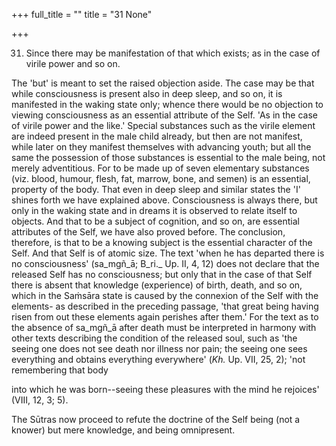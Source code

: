+++
full_title = ""
title = "31 None"

+++




31. Since there may be manifestation of that which exists; as in the case of virile power and so on.

The 'but' is meant to set the raised objection aside. The case may be that while consciousness is present also in deep sleep, and so on, it is manifested in the waking state only; whence there would be no objection to viewing consciousness as an essential attribute of the Self. 'As in the case of virile power and the like.' Special substances such as the virile element are indeed present in the male child already, but then are not manifest, while later on they manifest themselves with advancing youth; but all the same the possession of those substances is essential to the male being, not merely adventitious. For to be made up of seven elementary substances (viz. blood, humour, flesh, fat, marrow, bone, and semen) is an essential, property of the body. That even in deep sleep and similar states the 'I' shines forth we have explained above. Consciousness is always there, but only in the waking state and in dreams it is observed to relate itself to objects. And that to be a subject of cognition, and so on, are essential attributes of the Self, we have also proved before. The conclusion, therefore, is that to be a knowing subject is the essential character of the Self. And that Self is of atomic size. The text 'when he has departed there is no consciousness' (sa_mgñ_ā; B_ri._ Up. II, 4, 12) does not declare that the released Self has no consciousness; but only that in the case of that Self there is absent that knowledge (experience) of birth, death, and so on, which in the Saṁsāra state is caused by the connexion of the Self with the elements- as described in the preceding passage, 'that great being having risen from out these elements again perishes after them.' For the text as to the absence of sa_mgñ_ā after death must be interpreted in harmony with other texts describing the condition of the released soul, such as 'the seeing one does not see death nor illness nor pain; the seeing one sees everything and obtains everything everywhere' (_Kh._ Up. VII, 25, 2); 'not remembering that body

into which he was born--seeing these pleasures with the mind he rejoices' (VIII, 12, 3; 5).

The Sūtras now proceed to refute the doctrine of the Self being (not a knower) but mere knowledge, and being omnipresent.


